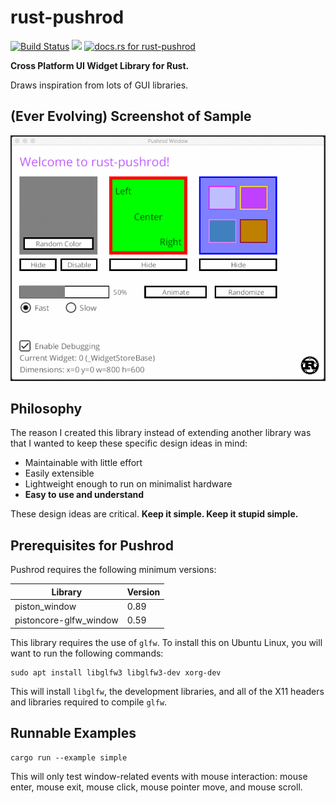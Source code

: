 # rust-pushrod

[![Build Status](https://travis-ci.org/KenSuenobu/rust-pushrod.svg?branch=master)](https://travis-ci.org/KenSuenobu/rust-pushrod)
[![](https://img.shields.io/crates/d/rust-pushrod.svg)](https://crates.io/crates/rust-pushrod)
[![docs.rs for rust-pushrod](https://docs.rs/rust-pushrod/badge.svg)](https://docs.rs/rust-pushrod)

**Cross Platform UI Widget Library for Rust.**

Draws inspiration from lots of GUI libraries.

## (Ever Evolving) Screenshot of Sample

[![](docs/sample-0.2.9.gif)](docs/sample-0.2.9.gif)

## Philosophy

The reason I created this library instead of extending another library was that
I wanted to keep these specific design ideas in mind:

- Maintainable with little effort
- Easily extensible
- Lightweight enough to run on minimalist hardware
- **Easy to use and understand**

These design ideas are critical.  **Keep it simple.  Keep it stupid simple.**

## Prerequisites for Pushrod

Pushrod requires the following minimum versions:

| Library | Version |
| ------- | ------- |
| piston_window | 0.89 |
| pistoncore-glfw_window | 0.59 |

This library requires the use of `glfw`.  To install this on Ubuntu Linux,
you will want to run the following commands:

```
sudo apt install libglfw3 libglfw3-dev xorg-dev
```

This will install `libglfw`, the development libraries, and all of the
X11 headers and libraries required to compile `glfw`.

## Runnable Examples

```
cargo run --example simple
```

This will only test window-related events with mouse interaction: mouse enter, mouse exit, mouse click, mouse
pointer move, and mouse scroll.

